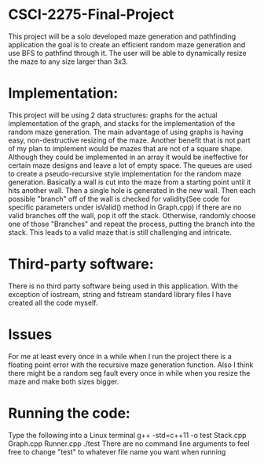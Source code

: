 # CSCI-2275-Final-Project
This project will be a solo developed maze generation and pathfinding application the goal is to create an efficient random maze generation and use BFS to pathfind through it. The user will be able to dynamically resize the maze to any size larger than 3x3.
# Implementation:
This project will be using 2 data structures: graphs for the actual implementation of the graph, and stacks for the implementation of the random maze generation. The main advantage of using graphs is having easy, non-destructive resizing of the maze. Another benefit that is not part of my plan to implement would be mazes that are not of a square shape. Although they could be implemented in an array it would be ineffective for certain maze designs and leave a lot of empty space. The queues are used to create a pseudo-recursive style implementation for the random maze generation. Basically a wall is cut into the maze from a starting point until it hits another wall. Then a single hole is generated in the new wall. Then each possible "branch" off of the wall is checked for validity(See code for specific parameters under isValid() method in Graph.cpp) if there are no valid branches off the wall, pop it off the stack. Otherwise, randomly choose one of those "Branches" and repeat the process, putting the branch into the stack. This leads to a valid maze that is still challenging and intricate.
# Third-party software:
There is no third party software being used in this application. With the exception of iostream, string and fstream standard library files I have created all the code myself.
# Issues
For me at least every once in a while when I run the project there is a floating point error with the recursive maze generation function. Also I think there might be a random seg fault every once in while when you resize the maze and make both sizes bigger.
# Running the code:
Type the following into a Linux terminal
g++ -std=c++11 -o test Stack.cpp Graph.cpp Runner.cpp
./test
There are no command line arguments to feel free to change "test" to whatever file name you want when running

